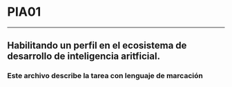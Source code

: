 # PIA01
***
## Habilitando un perfil en el ecosistema de desarrollo de inteligencia aritficial.
### Este archivo describe la tarea con lenguaje de marcación
